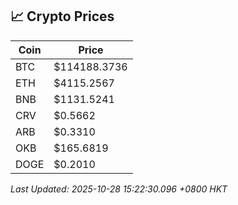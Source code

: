 ## 📈 Crypto Prices

| Coin | Price |
| ---- | ----- |
| BTC | $114188.3736 |
| ETH | $4115.2567 |
| BNB | $1131.5241 |
| CRV | $0.5662 |
| ARB | $0.3310 |
| OKB | $165.6819 |
| DOGE | $0.2010 |

_Last Updated: 2025-10-28 15:22:30.096 +0800 HKT_
